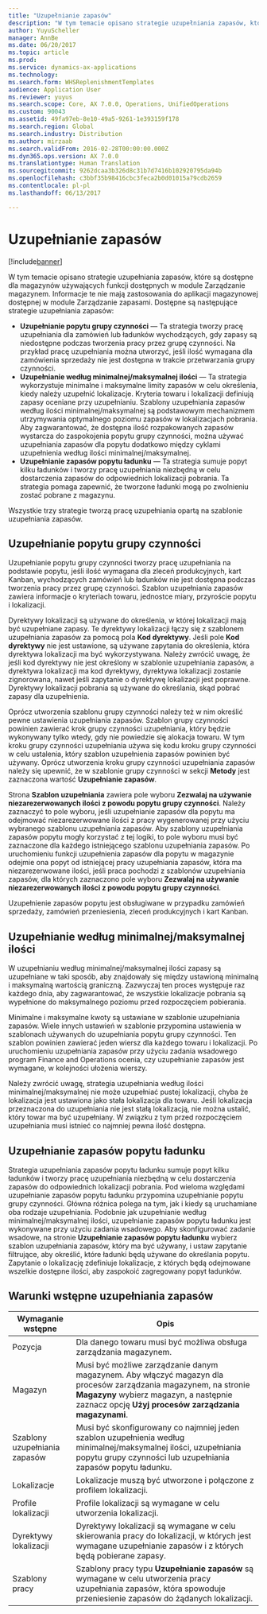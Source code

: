 ```yaml
---
title: "Uzupełnianie zapasów"
description: "W tym temacie opisano strategie uzupełniania zapasów, które są dostępne dla magazynów używających funkcji dostępnych w module Zarządzanie magazynem."
author: YuyuScheller
manager: AnnBe
ms.date: 06/20/2017
ms.topic: article
ms.prod: 
ms.service: dynamics-ax-applications
ms.technology: 
ms.search.form: WHSReplenishmentTemplates
audience: Application User
ms.reviewer: yuyus
ms.search.scope: Core, AX 7.0.0, Operations, UnifiedOperations
ms.custom: 90043
ms.assetid: 49fa97eb-8e10-49a5-9261-1e393159f178
ms.search.region: Global
ms.search.industry: Distribution
ms.author: mirzaab
ms.search.validFrom: 2016-02-28T00:00:00.000Z
ms.dyn365.ops.version: AX 7.0.0
ms.translationtype: Human Translation
ms.sourcegitcommit: 9262dcaa3b326d8c31b7d7416b102920795da94b
ms.openlocfilehash: c3bbf35b98416cbc3feca2b0d01015a79cdb2659
ms.contentlocale: pl-pl
ms.lasthandoff: 06/13/2017

---
```


# <a name="replenishment"></a>Uzupełnianie zapasów

[!include[banner](../includes/banner.md)]


W tym temacie opisano strategie uzupełniania zapasów, które są dostępne dla magazynów używających funkcji dostępnych w module Zarządzanie magazynem. Informacje te nie mają zastosowania do aplikacji magazynowej dostępnej w module Zarządzanie zapasami. Dostępne są następujące strategie uzupełniania zapasów:

-   **Uzupełnianie popytu grupy czynności** — Ta strategia tworzy pracę uzupełniania dla zamówień lub ładunków wychodzących, gdy zapasy są niedostępne podczas tworzenia pracy przez grupę czynności. Na przykład pracę uzupełniania można utworzyć, jeśli ilość wymagana dla zamówienia sprzedaży nie jest dostępna w trakcie przetwarzania grupy czynności.
-   **Uzupełnianie według minimalnej/maksymalnej ilości** — Ta strategia wykorzystuje minimalne i maksymalne limity zapasów w celu określenia, kiedy należy uzupełnić lokalizacje. Kryteria towaru i lokalizacji definiują zapasy oceniane przy uzupełnianiu. Szablony uzupełniania zapasów według ilości minimalnej/maksymalnej są podstawowym mechanizmem utrzymywania optymalnego poziomu zapasów w lokalizacjach pobrania. Aby zagwarantować, że dostępna ilość rozpakowanych zapasów wystarcza do zaspokojenia popytu grupy czynności, można używać uzupełniania zapasów dla popytu dodatkowo między cyklami uzupełnienia według ilości minimalnej/maksymalnej.
-   **Uzupełnianie zapasów popytu ładunku** — Ta strategia sumuje popyt kilku ładunków i tworzy pracę uzupełniania niezbędną w celu dostarczenia zapasów do odpowiednich lokalizacji pobrania. Ta strategia pomaga zapewnić, że tworzone ładunki mogą po zwolnieniu zostać pobrane z magazynu.

Wszystkie trzy strategie tworzą pracę uzupełniania opartą na szablonie uzupełniania zapasów.

## <a name="wave-demand-replenishment"></a>Uzupełnianie popytu grupy czynności

Uzupełnianie popytu grupy czynności tworzy pracę uzupełniania na podstawie popytu, jeśli ilość wymagana dla zleceń produkcyjnych, kart Kanban, wychodzących zamówień lub ładunków nie jest dostępna podczas tworzenia pracy przez grupę czynności. Szablon uzupełniania zapasów zawiera informacje o kryteriach towaru, jednostce miary, przyroście popytu i lokalizacji. 

Dyrektywy lokalizacji są używane do określenia, w której lokalizacji mają być uzupełniane zapasy. Te dyrektywy lokalizacji łączy się z szablonem uzupełniania zapasów za pomocą pola **Kod dyrektywy**. Jeśli pole **Kod dyrektywy** nie jest ustawione, są używane zapytania do określenia, która dyrektywa lokalizacji ma być wykorzystywana. Należy zwrócić uwagę, że jeśli kod dyrektywy nie jest określony w szablonie uzupełniania zapasów, a dyrektywa lokalizacji ma kod dyrektywy, dyrektywa lokalizacji zostanie zignorowana, nawet jeśli zapytanie o dyrektywę lokalizacji jest poprawne. Dyrektywy lokalizacji pobrania są używane do określania, skąd pobrać zapasy dla uzupełnienia. 

Oprócz utworzenia szablonu grupy czynności należy też w nim określić pewne ustawienia uzupełniania zapasów. Szablon grupy czynności powinien zawierać krok grupy czynności uzupełniania, który będzie wykonywany tylko wtedy, gdy nie powiedzie się alokacja towaru. W tym kroku grupy czynności uzupełniania używa się kodu kroku grupy czynności w celu ustalenia, który szablon uzupełnienia zapasów powinien być używany. Oprócz utworzenia kroku grupy czynności uzupełniania zapasów należy się upewnić, że w szablonie grupy czynności w sekcji **Metody** jest zaznaczona wartość **Uzupełnianie zapasów**. 

Strona **Szablon uzupełniania** zawiera pole wyboru **Zezwalaj na używanie niezarezerwowanych ilości z powodu popytu grupy czynności**. Należy zaznaczyć to pole wyboru, jeśli uzupełnianie zapasów dla popytu ma odejmować niezarezerwowane ilości z pracy wygenerowanej przy użyciu wybranego szablonu uzupełniania zapasów. Aby szablony uzupełniania zapasów popytu mogły korzystać z tej logiki, to pole wyboru musi być zaznaczone dla każdego istniejącego szablonu uzupełniania zapasów. Po uruchomieniu funkcji uzupełnienia zapasów dla popytu w magazynie odejmie ona popyt od istniejącej pracy uzupełniania zapasów, która ma niezarezerwowane ilości, jeśli praca pochodzi z szablonów uzupełniania zapasów, dla których zaznaczono pole wyboru **Zezwalaj na używanie niezarezerwowanych ilości z powodu popytu grupy czynności**.


Uzupełnienie zapasów popytu jest obsługiwane w przypadku zamówień sprzedaży, zamówień przeniesienia, zleceń produkcyjnych i kart Kanban. 

## <a name="minmax-replenishment"></a>Uzupełnianie według minimalnej/maksymalnej ilości
W uzupełnianiu według minimalnej/maksymalnej ilości zapasy są uzupełniane w taki sposób, aby znajdowały się między ustawioną minimalną i maksymalną wartością graniczną. Zazwyczaj ten proces występuje raz każdego dnia, aby zagwarantować, że wszystkie lokalizacje pobrania są wypełnione do maksymalnego poziomu przed rozpoczęciem pobierania. 

Minimalne i maksymalne kwoty są ustawiane w szablonie uzupełniania zapasów. Wiele innych ustawień w szablonie przypomina ustawienia w szablonach używanych do uzupełniania popytu grupy czynności. Ten szablon powinien zawierać jeden wiersz dla każdego towaru i lokalizacji. Po uruchomieniu uzupełniania zapasów przy użyciu zadania wsadowego program Finance and Operations ocenia, czy uzupełnianie zapasów jest wymagane, w kolejności ułożenia wierszy. 

Należy zwrócić uwagę, strategia uzupełniania według ilości minimalnej/maksymalnej nie może uzupełniać pustej lokalizacji, chyba że lokalizacja jest ustawiona jako stała lokalizacja dla towaru. Jeśli lokalizacja przeznaczona do uzupełniania nie jest stałą lokalizacją, nie można ustalić, który towar ma być uzupełniany. W związku z tym przed rozpoczęciem uzupełniania musi istnieć co najmniej pewna ilość dostępna.

## <a name="load-demand-replenishment"></a>Uzupełnianie zapasów popytu ładunku
Strategia uzupełniania zapasów popytu ładunku sumuje popyt kilku ładunków i tworzy pracę uzupełniania niezbędną w celu dostarczenia zapasów do odpowiednich lokalizacji pobrania. Pod wieloma względami uzupełnianie zapasów popytu ładunku przypomina uzupełnianie popytu grupy czynności. Główna różnica polega na tym, jak i kiedy są uruchamiane oba rodzaje uzupełniania. Podobnie jak uzupełnianie według minimalnej/maksymalnej ilości, uzupełnianie zapasów popytu ładunku jest wykonywane przy użyciu zadania wsadowego. Aby skonfigurować zadanie wsadowe, na stronie **Uzupełnianie zapasów popytu ładunku** wybierz szablon uzupełniania zapasów, który ma być używany, i ustaw zapytanie filtrujące, aby określić, które ładunki będą używane do określania popytu. Zapytanie o lokalizację zdefiniuje lokalizacje, z których będą odejmowane wszelkie dostępne ilości, aby zaspokoić zagregowany popyt ładunków.

## <a name="replenishment-prerequisites"></a>Warunki wstępne uzupełniania zapasów
| Wymaganie wstępne            | Opis                                                                                                                                                                                                                                        |
|-------------------------|----------------------------------------------------------------------------------------------------------------------------------------------------------------------------------------------------------------------------------------------------|
| Pozycja                    | Dla danego towaru musi być możliwa obsługa zarządzania magazynem.                                                                                                                                                                                       |
| Magazyn               | Musi być możliwe zarządzanie danym magazynem. Aby włączyć magazyn dla procesów zarządzania magazynem, na stronie **Magazyny** wybierz magazyn, a następnie zaznacz opcję **Użyj procesów zarządzania magazynami**. |
| Szablony uzupełniania zapasów | Musi być skonfigurowany co najmniej jeden szablon uzupełnienia według minimalnej/maksymalnej ilości, uzupełniania popytu grupy czynności lub uzupełniania zapasów popytu ładunku.                                                                                                             |
| Lokalizacje               | Lokalizacje muszą być utworzone i połączone z profilem lokalizacji.                                                                                                                                                                                     |
| Profile lokalizacji       | Profile lokalizacji są wymagane w celu utworzenia lokalizacji.                                                                                                                                                                                       |
| Dyrektywy lokalizacji     | Dyrektywy lokalizacji są wymagane w celu skierowania pracy do lokalizacji, w których jest wymagane uzupełnianie zapasów i z których będą pobierane zapasy.                                                                                     |
| Szablony pracy          | Szablony pracy typu **Uzupełnianie zapasów** są wymagane w celu utworzenia pracy uzupełniania zapasów, która spowoduje przeniesienie zapasów do żądanych lokalizacji.                                                                                           |

